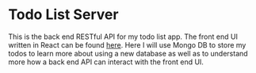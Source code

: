 # Todo List Server
This is the back end RESTful API for my todo list app. The front end UI written in React can be found [here](https://github.com/samkitchen94/todo_app). Here I will use Mongo DB to store my todos to learn more about using a new database as well as to understand more how a back end API can interact with the front end UI.